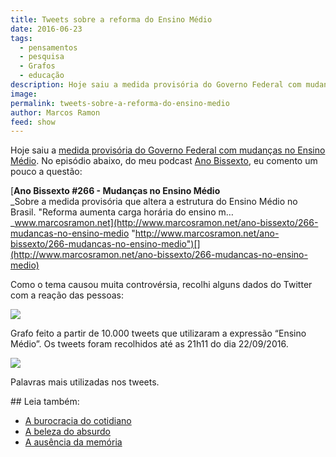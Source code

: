 ```yaml
---
title: Tweets sobre a reforma do Ensino Médio
date: 2016-06-23
tags:
  - pensamentos
  - pesquisa
  - Grafos
  - educação
description: Hoje saiu a medida provisória do Governo Federal com mudanças no Ensino Médio. No episódio abaixo, do meu podcast Ano Bissexto, eu comento…
image: 
permalink: tweets-sobre-a-reforma-do-ensino-medio
author: Marcos Ramon
feed: show
---
```

Hoje saiu a [medida provisória do Governo Federal com mudanças no Ensino Médio](http://g1.globo.com/educacao/noticia/temer-apresenta-medida-provisoria-da-reforma-do-ensino-medio-veja-destaques.ghtml). No episódio abaixo, do meu podcast [Ano Bissexto](http://www.marcosramon.net/ano-bissexto/), eu comento um pouco a questão:

[**Ano Bissexto #266 - Mudanças no Ensino Médio**  
_Sobre a medida provisória que altera a estrutura do Ensino Médio no Brasil. "Reforma aumenta carga horária do ensino m…_www.marcosramon.net](http://www.marcosramon.net/ano-bissexto/266-mudancas-no-ensino-medio "http://www.marcosramon.net/ano-bissexto/266-mudancas-no-ensino-medio")[](http://www.marcosramon.net/ano-bissexto/266-mudancas-no-ensino-medio)

Como o tema causou muita controvérsia, recolhi alguns dados do Twitter com a reação das pessoas:

<img src="/assets/img/tweets-sobre-a-reforma-do-ensino médio-medium-1.png">

Grafo feito a partir de 10.000 tweets que utilizaram a expressão “Ensino Médio”. Os tweets foram recolhidos até as 21h11 do dia 22/09/2016.

<img src="/assets/img/tweets-sobre-a-reforma-do-ensino médio-medium-2.png">

Palavras mais utilizadas nos tweets.


<div class="leia-tambem" markdown="1">
## Leia também:

- <a href="/a-burocracia-do-cotidiano">A burocracia do cotidiano</a>
- <a href="/a-beleza-do-absurdo">A beleza do absurdo</a>
- <a href="/a-ausencia-da-memoria">A ausência da memória</a>
</div>